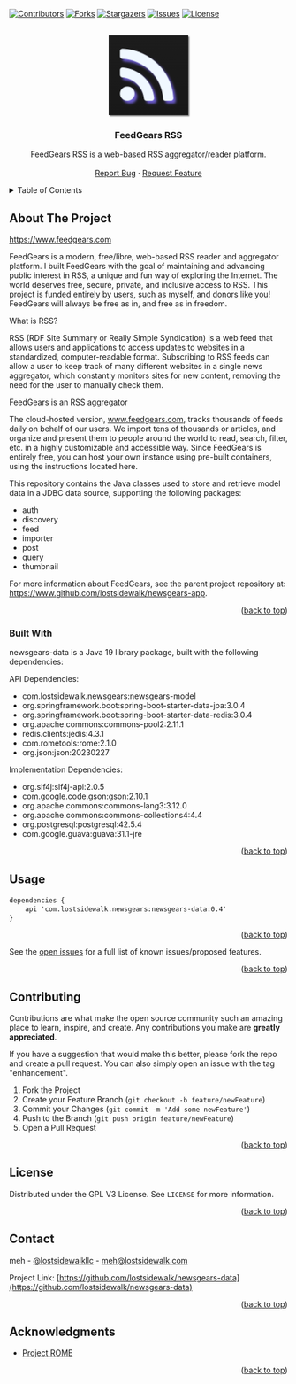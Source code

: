 [![Contributors][contributors-shield]][contributors-url]
[![Forks][forks-shield]][forks-url]
[![Stargazers][stars-shield]][stars-url]
[![Issues][issues-shield]][issues-url]
[![License][license-shield]][license-url]

<a name="readme-top"></a>

<!-- PROJECT LOGO -->
<br />
<div align="center">
  <a href="https://github.com/lostsidewalk/newsgears-data">
    <img src="images/logo.png" alt="Logo" width="144" height="144" style="box-shadow: 2px 2px 2px rgba(64,64,64,0.7)">
  </a>

<h3 align="center">FeedGears RSS</h3>
 <p align="center">
    FeedGears RSS is a web-based RSS aggregator/reader platform.
    <br />
    <br />
    <a href="https://github.com/lostsidewalk/newsgears-data/issues">Report Bug</a>
    ·
    <a href="https://github.com/lostsidewalk/newsgears-data/issues">Request Feature</a>
  </p>
</div>



<!-- TABLE OF CONTENTS -->
<details>
  <summary>Table of Contents</summary>
  <ol>
    <li>
      <a href="#about-the-project">About The Project</a>
      <ul>
        <li><a href="#built-with">Built With</a></li>
      </ul>
    </li>
    <li><a href="#usage">Usage</a></li>
    <li><a href="#contributing">Contributing</a></li>
    <li><a href="#license">License</a></li>
    <li><a href="#contact">Contact</a></li>
    <li><a href="#acknowledgments">Acknowledgments</a></li>
  </ol>
</details>


<!-- ABOUT THE PROJECT -->
## About The Project

https://www.feedgears.com

FeedGears is a modern, free/libre, web-based RSS reader and aggregator platform. I built FeedGears with the goal of maintaining and advancing public interest in RSS, a unique and fun way of exploring the Internet. The world deserves free, secure, private, and inclusive access to RSS. This project is funded entirely by users, such as myself, and donors like you! FeedGears will always be free as in, and free as in freedom.

What is RSS?

RSS (RDF Site Summary or Really Simple Syndication) is a web feed that allows users and applications to access updates to websites in a standardized, computer-readable format. Subscribing to RSS feeds can allow a user to keep track of many different websites in a single news aggregator, which constantly monitors sites for new content, removing the need for the user to manually check them.

FeedGears is an RSS aggregator

The cloud-hosted version, www.feedgears.com, tracks thousands of feeds daily on behalf of our users. We import tens of thousands or articles, and organize and present them to people around the world to read, search, filter, etc. in a highly customizable and accessible way. Since FeedGears is entirely free, you can host your own instance using pre-built containers, using the instructions located here.

This repository contains the Java classes used to store and retrieve model data in a JDBC data source, supporting the following packages:

<ul>
    <li>auth</li>
    <li>discovery</li>
    <li>feed</li>
    <li>importer</li>
    <li>post</li>
    <li>query</li> 
    <li>thumbnail</li>
</ul>

For more information about FeedGears, see the parent project repository at: https://www.github.com/lostsidewalk/newsgears-app.

<p align="right">(<a href="#readme-top">back to top</a>)</p>


### Built With

newsgears-data is a Java 19 library package, built with the following dependencies: 

API Dependencies: 
<ul>
    <li>com.lostsidewalk.newsgears:newsgears-model</li>
    <li>org.springframework.boot:spring-boot-starter-data-jpa:3.0.4</li>
    <li>org.springframework.boot:spring-boot-starter-data-redis:3.0.4</li>
    <li>org.apache.commons:commons-pool2:2.11.1</li>
    <li>redis.clients:jedis:4.3.1</li>
    <li>com.rometools:rome:2.1.0</li>
    <li>org.json:json:20230227</li>
</ul>

Implementation Dependencies:
<ul>
    <li>org.slf4j:slf4j-api:2.0.5</li>
    <li>com.google.code.gson:gson:2.10.1</li>
    <li>org.apache.commons:commons-lang3:3.12.0</li>
    <li>org.apache.commons:commons-collections4:4.4</li>
    <li>org.postgresql:postgresql:42.5.4</li>
    <li>com.google.guava:guava:31.1-jre</li>
</ul>

<p align="right">(<a href="#readme-top">back to top</a>)</p>


<!-- USAGE EXAMPLES -->
## Usage

```
dependencies {
    api 'com.lostsidewalk.newsgears:newsgears-data:0.4'
}
```

<p align="right">(<a href="#readme-top">back to top</a>)</p>


See the [open issues](https://github.com/lostsidewalk/newsgears-data/issues) for a full list of known issues/proposed features.

<p align="right">(<a href="#readme-top">back to top</a>)</p>

<!-- CONTRIBUTING -->
## Contributing

Contributions are what make the open source community such an amazing place to learn, inspire, and create. Any contributions you make are **greatly appreciated**.

If you have a suggestion that would make this better, please fork the repo and create a pull request. You can also simply open an issue with the tag "enhancement".


1. Fork the Project
2. Create your Feature Branch (`git checkout -b feature/newFeature`)
3. Commit your Changes (`git commit -m 'Add some newFeature'`)
4. Push to the Branch (`git push origin feature/newFeature`)
5. Open a Pull Request

<p align="right">(<a href="#readme-top">back to top</a>)</p>

<!-- LICENSE -->
## License

Distributed under the GPL V3 License. See `LICENSE` for more information.

<p align="right">(<a href="#readme-top">back to top</a>)</p>

<!-- CONTACT -->
## Contact

meh - [@lostsidewalkllc](https://twitter.com/lostsidewalkllc) - meh@lostsidewalk.com

Project Link: [https://github.com/lostsidewalk/newsgears-data](https://github.com/lostsidewalk/newsgears-data)

<p align="right">(<a href="#readme-top">back to top</a>)</p>

<!-- ACKNOWLEDGMENTS -->
## Acknowledgments

* [Project ROME](https://github.com/rometools)

<p align="right">(<a href="#readme-top">back to top</a>)</p>

<!-- MARKDOWN LINKS & IMAGES -->
<!-- https://www.markdownguide.org/basic-syntax/#reference-style-links -->
[contributors-shield]: https://img.shields.io/github/contributors/lostsidewalk/newsgears-data.svg?style=for-the-badge
[contributors-url]: https://github.com/lostsidewalk/newsgears-data/graphs/contributors
[forks-shield]: https://img.shields.io/github/forks/lostsidewalk/newsgears-data.svg?style=for-the-badge
[forks-url]: https://github.com/lostsidewalk/newsgears-data/network/members
[stars-shield]: https://img.shields.io/github/stars/lostsidewalk/newsgears-data.svg?style=for-the-badge
[stars-url]: https://github.com/lostsidewalk/newsgears-data/stargazers
[issues-shield]: https://img.shields.io/github/issues/lostsidewalk/newsgears-data.svg?style=for-the-badge
[issues-url]: https://github.com/lostsidewalk/newsgears-data/issues
[license-shield]: https://img.shields.io/github/license/lostsidewalk/newsgears-data.svg?style=for-the-badge
[license-url]: https://github.com/lostsidewalk/newsgears-data/blob/master/LICENSE
